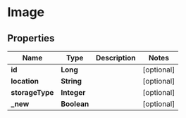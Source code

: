

# Image

## Properties

Name | Type | Description | Notes
------------ | ------------- | ------------- | -------------
**id** | **Long** |  |  [optional]
**location** | **String** |  |  [optional]
**storageType** | **Integer** |  |  [optional]
**_new** | **Boolean** |  |  [optional]




